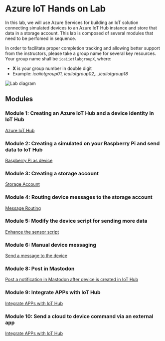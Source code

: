 # Azure IoT Hands on Lab
In this lab, we  will use Azure Services for building an IoT solution connecting simulated devices to an Azure IoT Hub instance and store that data in a storage account.
This lab is composed of several modules that need to be perfomed in sequence.

In order to facilitate proper completion tracking and allowing better support from the instructors, please take a group name for several key resources. <br/>
Your group name shall be `icaiiotlabgroupX`, where:
* **X** is your group number in double digit 
* Example: *icaiiotgroup01, icaiiotgroup02,..,icaiiotgroup18*

![Lab diagram](images/Lab.png "Header Image")

## Modules

### Module 1: Creating an Azure IoT Hub and a device identity in IoT Hub
[Azure IoT Hub](iothub/README.md)

### Module 2: Creating a simulated on your Raspberry Pi and send data to IoT Hub
[Raspberry Pi as device](device/README.md)
<!--  
### QUICK DEPLOY PREVIOUS MODULES
[Deploy previous modules](day0/README.md)
-->
### Module 3: Creating a storage account
[Storage Account](storage/README.md)

### Module 4: Routing device messages to the storage account
[Message Routing](routing/README.md)
<!--  
### QUICK DEPLOY PREVIOUS MODULES - START OF NOVEMBER 8th
[Deploy previous modules](finalday/README.md)
-->
### Module 5: Modify the device script for sending more data
[Enhance the sensor script](iot-client/README.md)

### Module 6: Manual device messaging
[Send a message to the device](messages/README.md)

<!--
### Module 7: Visualize sensor data
[Visualize sensor data](visualize/README.md)
-->

### Module 8: Post in Mastodon
[Post a notification in Mastodon after device is created in IoT Hub](notification/README.md)

### Module 9: Integrate APPs with IoT Hub
[Integrate APPs with IoT Hub](sample-app/)

### Module 10: Send a cloud to device command via an external app
[Integrate APPs with IoT Hub](cloud-to-device-app/)
